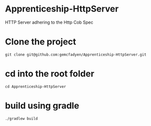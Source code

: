 # Apprenticeship-HttpServer
HTTP Server adhering to the Http Cob Spec


# Clone the project
`git clone git@github.com:gemcfadyen/Apprenticeship-HttpServer.git`

# cd into the root folder
`cd Apprenticeship-HttpServer`

# build using gradle
`./gradlew build`
